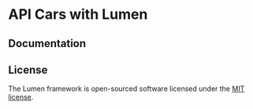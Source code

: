 # API Cars with Lumen

## Documentation



## License

The Lumen framework is open-sourced software licensed under the [MIT license](https://opensource.org/licenses/MIT).
